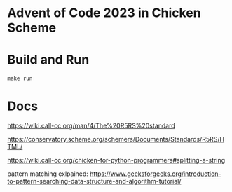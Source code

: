 # Advent of Code 2023 in Chicken Scheme

# Build and Run
```
make run
```

# Docs

https://wiki.call-cc.org/man/4/The%20R5RS%20standard

https://conservatory.scheme.org/schemers/Documents/Standards/R5RS/HTML/

https://wiki.call-cc.org/chicken-for-python-programmers#splitting-a-string

pattern matching exlpained: https://www.geeksforgeeks.org/introduction-to-pattern-searching-data-structure-and-algorithm-tutorial/

